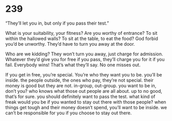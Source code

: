 # 239

“They’ll let you in, but only if you pass their test.”  
  
What is your suitability, your fitness? Are you worthy of entrance? To sit within the hallowed walls? To sit at the table, to eat the food? God forbid you’d be unworthy. They’d have to turn you away at the door. 

Who are we kidding? They won’t turn you away, just charge for admission. Whatever they’d give you for free if you pass, they’ll charge you for it if you fail. Everybody wins! That’s what they’ll say. No one misses out.

If you get in free, you’re special. You’re who they want you to be. you’ll be inside. the people outside, the ones who pay, they’re not special. their money is good but they are not. in-group, out-group. you want to be in, don’t you? who knows what those out people are all about. up to no good, that’s for sure. you should definitely want to pass the test. what kind of freak would you be if you wanted to stay out there with those people? when things get tough and their money doesn’t spend, you’ll want to be inside. we can’t be responsible for you if you choose to stay out there.